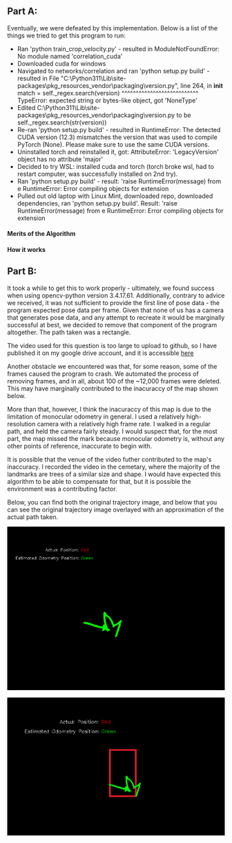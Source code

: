 ## Part A:
Eventually, we were defeated by this implementation. Below is a list of the things we tried to get this program to run:
* Ran 'python train_crop_velocity.py' - resulted in ModuleNotFoundError: No module named 'correlation_cuda'
* Downloaded cuda for windows
* Navigated to networks/correlation and ran 'python setup.py build' - resulted in   File "C:\Python311\Lib\site-packages\pkg_resources\_vendor\packaging\version.py", line 264, in __init__
    match = self._regex.search(version)
            ^^^^^^^^^^^^^^^^^^^^^^^^^^^
TypeError: expected string or bytes-like object, got 'NoneType'
* Edited C:\Python311\Lib\site-packages\pkg_resources\_vendor\packaging\version.py to be self._regex.search(str(version))
* Re-ran 'python setup.py build' - resulted in RuntimeError:
The detected CUDA version (12.3) mismatches the version that was used to compile
PyTorch (None). Please make sure to use the same CUDA versions.
* Uninstalled torch and reinstalled it, got: AttributeError: 'LegacyVersion' object has no attribute 'major'
* Decided to try WSL: installed cuda and torch (torch broke wsl, had to restart computer, was successfully installed on 2nd try).
* Ran 'python setup.py build' - result: 'raise RuntimeError(message) from e
RuntimeError: Error compiling objects for extension
* Pulled out old laptop with Linux Mint, downloaded repo, downloaded dependencies, ran 'python setup.py build'. Result: 'raise RuntimeError(message) from e
RuntimeError: Error compiling objects for extension

#### Merits of the Algorithm


#### How it works




## Part B:
It took a while to get this to work properly - ultimately, we found success when using opencv-python version 3.4.17.61. Additionally, contrary to advice we received, it was not sufficient to provide the first line of pose data - the program expected pose data per frame. Given that none of us has a camera that generates pose data, and any attempt to recreate it would be marginally successful at best, we decided to remove that component of the program altogether. The path taken was a rectangle.

The video used for this question is too large to upload to github, so I have published it on my google drive account, and it is accessible [here](https://drive.google.com/file/d/1UhxoTC_4qIo-FAB6tTEa8wwIuOE9bcX_/view?usp=sharing)

Another obstacle we encountered was that, for some reason, some of the frames caused the program to crash. We automated the process of removing frames, and in all, about 100 of the ~12,000 frames were deleted. This may have marginally contributed to the inacuraccy of the map shown below.

More than that, however, I think the inacuraccy of this map is due to the limitation of monocular odometry in general. I used a relatively high-resolution camera with a relatively high frame rate. I walked in a regular path, and held the camera fairly steady. I would suspect that, for the most part, the map missed the mark because monocular odometry is, without any other points of reference, inaccurate to begin with.

It is possible that the venue of the video futher contributed to the map's inaccuracy. I recorded the video in the cemetary, where the majority of the landmarks are trees of a similar size and shape. I would have expected this algorithm to be able to compensate for that, but it is possible the environment was a contributing factor.

Below, you can find both the original trajectory image, and below that you can see the original trajectory image overlayed with an approximation of the actual path taken.

 ![original trajectory](./trajectory.png)

 ![original trajectory with actual path overlaid](./trajectory_actual_path.png)

